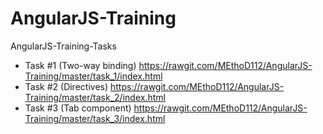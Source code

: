 # AngularJS-Training
AngularJS-Training-Tasks
* Task #1 (Two-way binding) https://rawgit.com/MEthoD112/AngularJS-Training/master/task_1/index.html
* Task #2 (Directives) https://rawgit.com/MEthoD112/AngularJS-Training/master/task_2/index.html
* Task #3 (Tab component) https://rawgit.com/MEthoD112/AngularJS-Training/master/task_3/index.html
